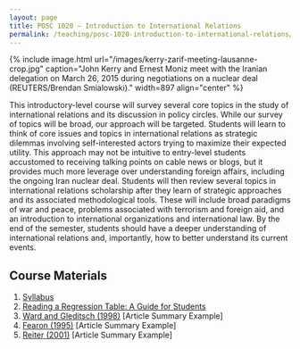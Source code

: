 ```yaml
---
layout: page
title: POSC 1020 – Introduction to International Relations
permalink: /teaching/posc-1020-introduction-to-international-relations/
---
```


{% include image.html url="/images/kerry-zarif-meeting-lausanne-crop.jpg" caption="John Kerry and Ernest Moniz meet with the Iranian delegation on March 26, 2015 during negotiations on a nuclear deal (REUTERS/Brendan Smialowski)." width=897 align="center" %}

This introductory-level course will survey several core topics in the study of international relations and its discussion in policy circles. While our survey of topics will be broad, our approach will be targeted. Students will learn to think of core issues and topics in international relations as strategic dilemmas involving self-interested actors trying to maximize their expected utility. This approach may not be intuitive to entry-level students accustomed to receiving talking points on cable news or blogs, but it provides much more leverage over understanding foreign affairs, including the ongoing Iran nuclear deal. Students will then review several topics in international relations scholarship after they learn of strategic approaches and its associated methodological tools. These will include broad paradigms of war and peace, problems associated with terrorism and foreign aid, and an introduction to international organizations and international law. By the end of the semester, students should have a deeper understanding of international relations and, importantly, how to better understand its current events.

## Course Materials

<ol>
<li><a href="https://www.dropbox.com/s/8ks6xu4199tunc2/posc1020-fall2015-syllabus.pdf?dl=0">Syllabus</a></li>
<li><a href="http://svmiller.com/blog/2014/08/reading-a-regression-table-a-guide-for-students/">Reading a Regression Table: A Guide for Students</a></li>
<li><a href="https://www.dropbox.com/s/2zs0m2upcvuq3vf/svm-notes-wardgleditsch1998dp.pdf?dl=0">Ward and Gleditsch (1998)</a> [Article Summary Example]</li>
<li><a href="https://www.dropbox.com/s/hkj58c62z4mt0h6/svm-notes-fearon1995rew.pdf?dl=0">Fearon (1995)</a> [Article Summary Example]</li>
<li><a href="https://www.dropbox.com/s/pqayanqab72vtwg/svm-notes-reiter2001wne.pdf?dl=0">Reiter (2001)</a> [Article Summary Example]</li>
</ol>
